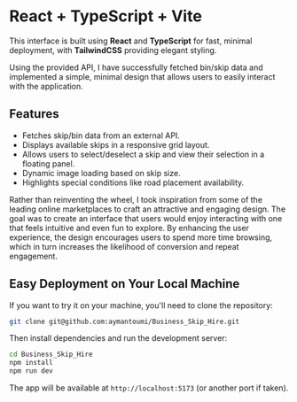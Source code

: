 # React + TypeScript + Vite

This interface is built using **React** and **TypeScript** for fast, minimal deployment, with **TailwindCSS** providing elegant styling.

Using the provided API, I have successfully fetched bin/skip data and implemented a simple, minimal design that allows users to easily interact with the application.

## Features

- Fetches skip/bin data from an external API.
- Displays available skips in a responsive grid layout.
- Allows users to select/deselect a skip and view their selection in a floating panel.
- Dynamic image loading based on skip size.
- Highlights special conditions like road placement availability.

Rather than reinventing the wheel, I took inspiration from some of the leading online marketplaces to craft an attractive and engaging design. The goal was to create an interface that users would enjoy interacting with one that feels intuitive and even fun to explore. By enhancing the user experience, the design encourages users to spend more time browsing, which in turn increases the likelihood of conversion and repeat engagement.

## Easy Deployment on Your Local Machine

If you want to try it on your machine, you'll need to clone the repository:

```bash
git clone git@github.com:aymantoumi/Business_Skip_Hire.git
```

Then install dependencies and run the development server:

```bash
cd Business_Skip_Hire
npm install
npm run dev
```

The app will be available at `http://localhost:5173` (or another port if taken).
